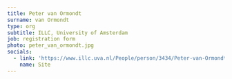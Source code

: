 ```yaml
---
title: Peter van Ormondt
surname: van Ormondt
type: org
subtitle: ILLC, University of Amsterdam
job: registration form
photo: peter_van_ormondt.jpg
socials:
  - link: 'https://www.illc.uva.nl/People/person/3434/Peter-van-Ormondt'
    name: Site
---
```

